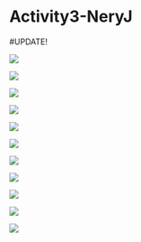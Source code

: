# Activity3-NeryJ

#UPDATE!

![](prog.JPG)

![](prog2.JPG)

![](menuinvalid.jpg)

![](poly.png)

![](statmean.jpg)

![](statded.jpg)

![](statsum.jpg)

![](matxmenu.jpg)

![](matxmult.jpg)

![](matmultinvalid.jpg)

![](matxadd.jpg)
